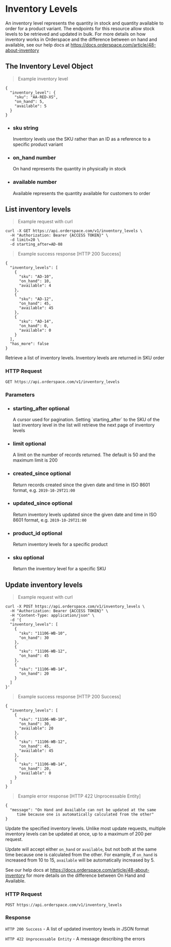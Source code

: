 # Inventory Levels

An inventory level represents the quantity in stock and quantity available to order for a product variant. The endpoints for this resource allow stock levels to be retrieved and updated in bulk. For more details on how inventory works in Orderspace and the difference between on hand and available, see our help docs at <a href="https://docs.orderspace.com/article/48-about-inventory">https://docs.orderspace.com/article/48-about-inventory</a>

## The Inventory Level Object

> Example inventory level

```json-doc
{
  "inventory_level": {
    "sku": "AA-RED-XS",
    "on_hand": 5,
    "available": 5
  }
}
```

<ul class="attributes">
	<li>
		<h3><span class="name">sku</span> <span class="type">string</span></h3>
		<div class="description">Inventory levels use the SKU rather than an ID as a reference to a specific product variant</div>
	</li>
	<li>
		<h3><span class="name">on_hand</span> <span class="type number">number</span></h3>
		<div class="description">On hand represents the quantity in physically in stock</div>
	</li>
	<li>
		<h3><span class="name">available</span> <span class="type number">number</span></h3>
		<div class="description">Available represents the quantity available for customers to order</div>
	</li>
</ul>


## List inventory levels

> Example request with curl

```shell
curl -X GET https://api.orderspace.com/v1/inventory_levels \
  -H "Authorization: Bearer {ACCESS TOKEN}" \
  -d limit=20 \
  -d starting_after=AD-08
```

> Example success response [HTTP 200 Success]

```json-doc
{
  "inventory_levels": [
    {
      "sku": "AD-10",
      "on_hand": 10,
      "available": 4
    },
    {
      "sku": "AD-12",
      "on_hand": 45,
      "available": 45
    },
    {
      "sku": "AD-14",
      "on_hand": 0,
      "available": 0
    }
  ],
  "has_more": false
}
```

Retrieve a list of inventory levels. Inventory levels are returned in SKU order

### HTTP Request

`GET https://api.orderspace.com/v1/inventory_levels`


### Parameters

<ul class="attributes">
	<li>
		<h3><span class="name">starting_after</span> <span class="optional">optional</span></h3>
		<div class="description">A cursor used for pagination. Setting `starting_after` to the SKU of the last inventory level in the list will retrieve the next page of inventory levels</div>
	</li>
	<li>
		<h3><span class="name">limit</span> <span class="optional">optional</span></h3>
		<div class="description">A limit on the number of records returned. The default is 50 and the maximum limit is 200</div>
	</li>
	<li>
		<h3><span class="name">created_since</span> <span class="optional">optional</span></h3>
		<div class="description">Return records created since the given date and time in ISO 8601 format, e.g. <code>2019-10-29T21:00</code> </div>
	</li>
	<li>
		<h3><span class="name">updated_since</span> <span class="optional">optional</span></h3>
		<div class="description">Return inventory levels updated since the given date and time in ISO 8601 format, e.g. <code>2019-10-29T21:00</code> </div>
	</li>
	<li>
		<h3><span class="name">product_id</span> <span class="optional">optional</span></h3>
		<div class="description">Return inventory levels for a specific product</div>
	</li>
	<li>
		<h3><span class="name">sku</span> <span class="optional">optional</span></h3>
		<div class="description">Return the inventory level for a specific SKU</div>
	</li>
</ul>

## Update inventory levels

> Example request with curl

```shell
curl -X POST https://api.orderspace.com/v1/inventory_levels \
  -H "Authorization: Bearer {ACCESS TOKEN}" \
  -H "Content-Type: application/json" \
  -d '{
  "inventory_levels": [
    {
      "sku": "11106-WB-10",
      "on_hand": 30
    },
    {
      "sku": "11106-WB-12",
      "on_hand": 45
    },
    {
      "sku": "11106-WB-14",
      "on_hand": 20
    }
  ]
}'
```

> Example success response [HTTP 200 Success]

```json-doc
{
  "inventory_levels": [
    {
      "sku": "11106-WB-10",
      "on_hand": 30,
      "available": 20
    },
    {
      "sku": "11106-WB-12",
      "on_hand": 45,
      "available": 45
    },
    {
      "sku": "11106-WB-14",
      "on_hand": 20,
      "available": 0
    }
  ]
}
```

> Example error response [HTTP 422 Unprocessable Entity]

```json-doc
{
  "message": "On Hand and Available can not be updated at the same
	 time because one is automatically calculated from the other"
}
```

Update the specified inventory levels. Unlike most update requests, multiple inventory levels can be updated at once, up to a maximum of 200 per request.

Update will accept either <code>on_hand</code> or <code>available</code>, but not both at the same time because one is calculated from the other. For example, if <code>on_hand</code> is increased from 10 to 15, <code>available</code> will be automatically increased by 5. 

See our help docs at <a href="https://docs.orderspace.com/article/48-about-inventory">https://docs.orderspace.com/article/48-about-inventory</a> for more details on the difference between On Hand and Available.

### HTTP Request

`POST https://api.orderspace.com/v1/inventory_levels`

### Response

`HTTP 200 Success` - A list of updated inventory levels in JSON format

`HTTP 422 Unprocessable Entity` - A message describing the errors



